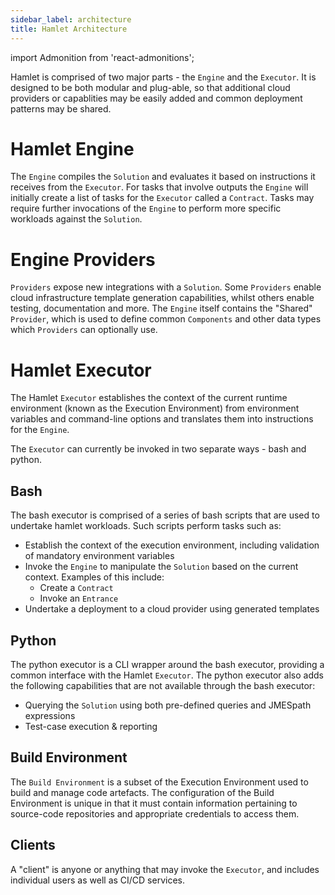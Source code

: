 ```yaml
---
sidebar_label: architecture
title: Hamlet Architecture
---
```

import Admonition from 'react-admonitions';

Hamlet is comprised of two major parts - the `Engine` and the `Executor`. It is designed to be both modular and plug-able, so that additional cloud providers or capablities may be easily added and common deployment patterns may be shared.

# Hamlet Engine

The `Engine` compiles the `Solution` and evaluates it based on instructions it receives from the `Executor`. For tasks that involve outputs the `Engine` will initially create a list of tasks for the `Executor` called a `Contract`. Tasks may require further invocations of the `Engine` to perform more specific workloads against the `Solution`.

# Engine Providers

`Providers` expose new integrations with a `Solution`. Some `Providers` enable cloud infrastructure template generation capabilities, whilst others enable testing, documentation and more. The `Engine` itself contains the "Shared" `Provider`, which is used to define common `Components` and other data types which `Providers` can optionally use.

# Hamlet Executor
The Hamlet `Executor` establishes the context of the current runtime environment (known as the Execution Environment) from environment variables and command-line options and translates them into instructions for the `Engine`.

The `Executor` can currently be invoked in two separate ways - bash and python.

## Bash
The bash executor is comprised of a series of bash scripts that are used to undertake hamlet workloads. Such scripts perform tasks such as:

* Establish the context of the execution environment, including validation of mandatory environment variables
* Invoke the `Engine` to manipulate the `Solution` based on the current context. Examples of this include:
    * Create a `Contract`
    * Invoke an `Entrance`
* Undertake a deployment to a cloud provider using generated templates

## Python
The python executor is a CLI wrapper around the bash executor, providing a common interface with the Hamlet `Executor`. The python executor also adds the following capabilities that are not available through the bash executor:

* Querying the `Solution` using both pre-defined queries and JMESpath expressions
* Test-case execution & reporting

## Build Environment
The `Build Environment` is a subset of the Execution Environment used to build and manage code artefacts. The configuration of the Build Environment is unique in that it must contain information pertaining to source-code repositories and appropriate credentials to access them.

## Clients
A "client" is anyone or anything that may invoke the `Executor`, and includes individual users as well as CI/CD services.